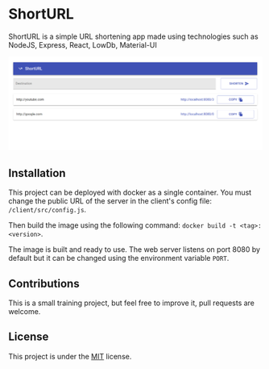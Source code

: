 # ShortURL

ShortURL is a simple URL shortening app made using technologies such as NodeJS, Express, React, LowDb, Material-UI

![Screenshot](https://raw.githubusercontent.com/alexandre-snr/shorturl/medias/example.png)

## Installation

This project can be deployed with docker as a single container. You must change the public URL of the server in the client's config file: ```/client/src/config.js```.

Then build the image using the following command: 
```docker build -t <tag>:<version>```.

The image is built and ready to use. The web server listens on port 8080 by default but it can be changed using the environment variable ```PORT```.

## Contributions

This is a small training project, but feel free to improve it, pull requests are welcome.

## License

This project is under the [MIT](https://choosealicense.com/licenses/mit/) license.
